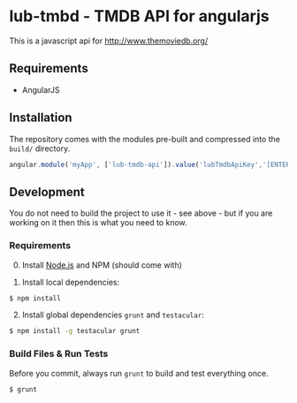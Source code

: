 lub-tmbd - TMDB API for angularjs
========

This is a javascript api for http://www.themoviedb.org/

## Requirements

* AngularJS

## Installation

The repository comes with the modules pre-built and compressed into the `build/` directory.

```javascript
angular.module('myApp', ['lub-tmdb-api']).value('lubTmdbApiKey','[ENTER YOUR API KEY HERE]');
```

## Development

You do not need to build the project to use it - see above - but if you are working on it then this is what you need to know.

### Requirements

0. Install [Node.js](http://nodejs.org/) and NPM (should come with)

1. Install local dependencies:

```bash
$ npm install
```

2. Install global dependencies `grunt` and `testacular`:

```bash
$ npm install -g testacular grunt
```

### Build Files & Run Tests

Before you commit, always run `grunt` to build and test everything once.

```bash
$ grunt
```
